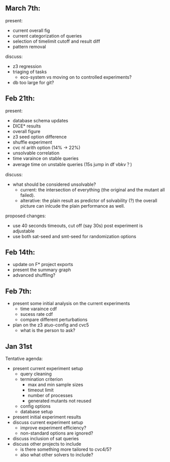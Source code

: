 ## March 7th:

present:

* current overall fig
* current categorization of queries
* selection of timelimit cutoff and result diff
* pattern removal

discuss:

* z3 regression
* triaging of tasks
  * eco-system vs moving on to controlled experiments?
* db too large for git?

## Feb 21th:

present:

* database schema updates
* DICE* results
* overall figure
* z3 seed option difference
* shuffle experiment
* cvc nl arith option (14% -> 22%)
* unsolvable correlation
* time varaince on stable queries
* average time on unstable queries (15s jump in df vbkv？)

discuss:
* what should be considered unsolvable? 
  * current: the intersection of everything (the original and the mutant all failed).
  * alterative: the plain result as predictor of solvability (?) the overall picture can inlcude the plain performance as well.

proposed changes:
 * use 40 seconds timeouts, cut off (say 30s) post experiment is adjustable  
 * use both sat-seed and smt-seed for randomization options

## Feb 14th:

* update on F* project exports
* present the summary graph
* advanced shuffling?

## Feb 7th:

* present some initial analysis on the current experiments 
   * time varaince cdf
   * sucess rate cdf
   * compare different perturbations
* plan on the z3 atuo-config and cvc5
   * what is the person to ask?

## Jan 31st

Tentative agenda:
* present current experiment setup
    * query cleaning
    * termination criterion
        * max and min sample sizes
        * timeout limit
        * number of processes
        * generated mutants not reused
    * config options
    * database setup
* present initial experiment results
* discuss current experiment setup
    * improve experiment efficiency?
    * non-standard options are ignored?
* discuss inclusion of sat queries
* discuss other projects to include
    * is there something more tailored to cvc4/5?
    * also what other solvers to include?
